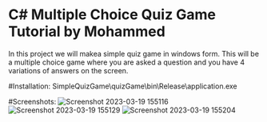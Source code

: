 # C# Multiple Choice Quiz Game Tutorial by Mohammed

In this project we will makea simple quiz game in windows form. This will be a multiple choice game where you are asked a question and you have 4 variations of answers on the screen.

#Installation:
SimpleQuizGame\quizGame\bin\Release\application.exe

#Screenshots:
![Screenshot 2023-03-19 155116](https://user-images.githubusercontent.com/87497268/226176490-177ac0bc-2da3-4fe1-9b6b-199d7e83357a.png)
![Screenshot 2023-03-19 155129](https://user-images.githubusercontent.com/87497268/226176493-ec8bb64d-d995-440e-8029-7fcdff44adb8.png)
![Screenshot 2023-03-19 155204](https://user-images.githubusercontent.com/87497268/226176495-be692cb6-61fa-4264-8727-c8ac7885d8e1.png)
